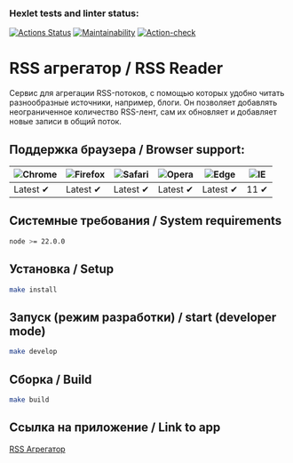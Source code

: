 ### Hexlet tests and linter status:
[![Actions Status](https://github.com/ArthurFloyd/frontend-project-11/actions/workflows/hexlet-check.yml/badge.svg)](https://github.com/ArthurFloyd/frontend-project-11/actions)
[![Maintainability](https://api.codeclimate.com/v1/badges/4a22af752baf5cca3380/maintainability)](https://codeclimate.com/github/ArthurFloyd/frontend-project-11/maintainability)
[![Action-check](https://github.com/ArthurFloyd/frontend-project-11/actions/workflows/action-check.yml/badge.svg)](https://github.com/ArthurFloyd/frontend-project-11/actions/workflows/action-check.yml)

# RSS агрегатор / RSS Reader

Сервис для агрегации RSS-потоков, с помощью которых удобно читать разнообразные источники, например, блоги. Он позволяет добавлять неограниченное количество RSS-лент, сам их обновляет и добавляет новые записи в общий поток.

## Поддержка браузера / Browser support:

![Chrome](https://raw.githubusercontent.com/alrra/browser-logos/main/src/chrome/chrome_48x48.png) | ![Firefox](https://raw.githubusercontent.com/alrra/browser-logos/main/src/firefox/firefox_48x48.png) | ![Safari](https://raw.githubusercontent.com/alrra/browser-logos/main/src/safari/safari_48x48.png) | ![Opera](https://raw.githubusercontent.com/alrra/browser-logos/main/src/opera/opera_48x48.png) | ![Edge](https://raw.githubusercontent.com/alrra/browser-logos/main/src/edge/edge_48x48.png) | ![IE](https://raw.githubusercontent.com/alrra/browser-logos/master/src/archive/internet-explorer_9-11/internet-explorer_9-11_48x48.png) |
--- | --- | --- | --- | --- | --- |
Latest ✔ | Latest ✔ | Latest ✔ | Latest ✔ | Latest ✔ | 11 ✔ |

## Системные требования / System requirements

```sh
node >= 22.0.0
```

## Установка / Setup

```sh
make install
```

## Запуск (режим разработки) / start (developer mode)

```sh
make develop
```

## Сборка / Build

```sh
make build
```
## Ссылка на приложение / Link to app
[RSS Агрегатор](https://frontend-project-11-delta-three.vercel.app/)

